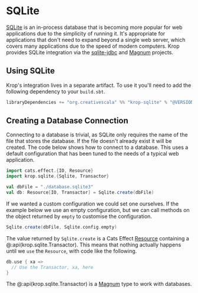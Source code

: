# SQLite

[SQLite][sqlite] is an in-process database that is becoming more popular for web applications due to the simplicity of running it. It's appropriate for applications that don't need to expand beyond a single web server, which covers many applications due to the speed of modern computers.
Krop provides SQLite integration via the [sqlite-jdbc][sqlite-jdbc] and [Magnum][magnum] projects.

## Using SQLite

Krop's integration lives in a separate artifact. To use it you'll need to add the following dependency to your `build.sbt`.

```scala
libraryDependencies += "org.creativescala" %% "krop-sqlite" % "@VERSION@"
```


## Creating a Database Connection

Connecting to a database is trivial, as SQLite only requires the name of the file that stores the database. If the file doesn't already exist it will be created. The code below shows how to connect to a database. This uses a default configuration that has been tuned to the needs of a typical web application.

```scala mdoc:silent
import cats.effect.{IO, Resource}
import krop.sqlite.{Sqlite, Transactor}

val dbFile = "./database.sqlite3"
val db: Resource[IO, Transactor] = Sqlite.create(dbFile)
```

If we wanted a custom configuration we could set one ourselves. If the example below we use an empty configuration, but we can call methods on the object returned by `empty` to customise the configuration.

```scala mdoc:silent
Sqlite.create(dbFile, Sqlite.config.empty)
```

The value returned by `Sqlite.create` is a Cats Effect [Resource][resource] containing a @:api(krop.sqlite.Transactor). This means that nothing actually happens until we `use` the `Resource`, with code like the following.

```scala
db.use { xa =>
  // Use the Transactor, xa, here
}
```

The @:api(krop.sqlite.Transactor) is a [Magnum][magnum] type to work with databases.


[sqlite]: https://sqlite.org/
[sqlite-jdbc]: https://github.com/xerial/sqlite-jdbc
[magnum]: https://github.com/augustnagro/magnum
[resource]: https://typelevel.org/cats-effect/docs/std/resource
